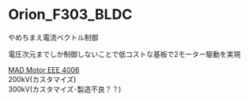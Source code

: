 # Orion_F303_BLDC
やめちまえ電流ベクトル制御  

電圧次元までしか制御しないことで低コストな基板で2モーター駆動を実現

[MAD Motor EEE 4006](https://store.mad-motor.com/products/mad-4006-eee-brushless-motor-for-the-long-range-inspection-drone-mapping-drone-surveying-drone-quadcopter-hexcopter-mulitirotor)  
200kV(カスタマイズ)  
300kV(カスタマイズ･製造不良？？)